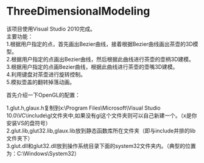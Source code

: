# ThreeDimensionalModeling
该项目使用Visual Studio 2010完成。  
主要功能：  
1.根据用户指定的点，首先画出Bezier曲线，接着根据Bezier曲线画出茶壶的3D模型。  
2.根据用户指定的点画出Bezier曲线，然后根据此曲线进行茶壶的壶柄3D建模。  
3.根据用户指定的点画Bezier曲线，根据此曲线进行茶壶的壶嘴3D建模。  
4.利用键盘对茶壶进行旋转控制。  
5.模拟壶盖的翻转掉落动画。  

首先介绍一下OpenGL的配置：    

1.glut.h,glaux.h复制到x:\Program Files\Microsoft\Visual Studio 10.0\VC\include\gl文件夹中,如果没有gl这个文件夹则可以自己新建一个。（x是你安装VS的盘符号）  
2.glut.lib,glut32.lib,glaux.lib放到静态函数库所在文件夹（即与include并排的lib文件夹下）  
3.glut.dll和glut32.dll放到操作系统目录下面的system32文件夹内。（典型的位置为：C:\Windows\System32）  


